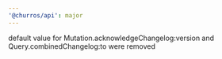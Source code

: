 ```yaml
---
'@churros/api': major
---
```


default value for Mutation.acknowledgeChangelog:version and Query.combinedChangelog:to were removed